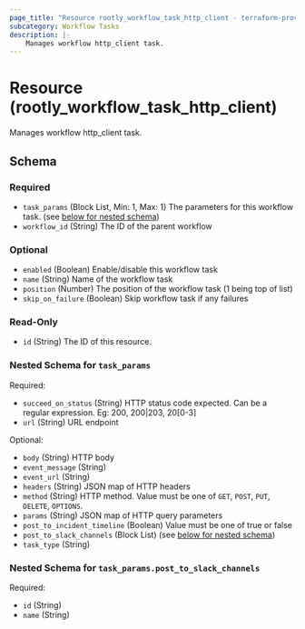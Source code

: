 ```yaml
---
page_title: "Resource rootly_workflow_task_http_client - terraform-provider-rootly"
subcategory: Workflow Tasks
description: |-
    Manages workflow http_client task.
---
```


# Resource (rootly_workflow_task_http_client)

Manages workflow http_client task.



<!-- schema generated by tfplugindocs -->
## Schema

### Required

- `task_params` (Block List, Min: 1, Max: 1) The parameters for this workflow task. (see [below for nested schema](#nestedblock--task_params))
- `workflow_id` (String) The ID of the parent workflow

### Optional

- `enabled` (Boolean) Enable/disable this workflow task
- `name` (String) Name of the workflow task
- `position` (Number) The position of the workflow task (1 being top of list)
- `skip_on_failure` (Boolean) Skip workflow task if any failures

### Read-Only

- `id` (String) The ID of this resource.

<a id="nestedblock--task_params"></a>
### Nested Schema for `task_params`

Required:

- `succeed_on_status` (String) HTTP status code expected. Can be a regular expression. Eg: 200, 200|203, 20[0-3]
- `url` (String) URL endpoint

Optional:

- `body` (String) HTTP body
- `event_message` (String)
- `event_url` (String)
- `headers` (String) JSON map of HTTP headers
- `method` (String) HTTP method. Value must be one of `GET`, `POST`, `PUT`, `DELETE`, `OPTIONS`.
- `params` (String) JSON map of HTTP query parameters
- `post_to_incident_timeline` (Boolean) Value must be one of true or false
- `post_to_slack_channels` (Block List) (see [below for nested schema](#nestedblock--task_params--post_to_slack_channels))
- `task_type` (String)

<a id="nestedblock--task_params--post_to_slack_channels"></a>
### Nested Schema for `task_params.post_to_slack_channels`

Required:

- `id` (String)
- `name` (String)
